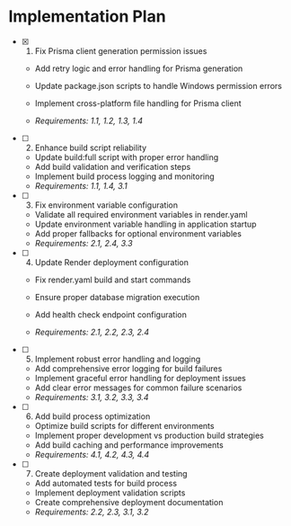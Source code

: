 # Implementation Plan

- [x] 1. Fix Prisma client generation permission issues



  - Add retry logic and error handling for Prisma generation
  - Update package.json scripts to handle Windows permission errors
  - Implement cross-platform file handling for Prisma client

  - _Requirements: 1.1, 1.2, 1.3, 1.4_

- [ ] 2. Enhance build script reliability
  - Update build:full script with proper error handling
  - Add build validation and verification steps
  - Implement build process logging and monitoring
  - _Requirements: 1.1, 1.4, 3.1_

- [ ] 3. Fix environment variable configuration
  - Validate all required environment variables in render.yaml
  - Update environment variable handling in application startup
  - Add proper fallbacks for optional environment variables
  - _Requirements: 2.1, 2.4, 3.3_

- [ ] 4. Update Render deployment configuration
  - Fix render.yaml build and start commands
  - Ensure proper database migration execution
  - Add health check endpoint configuration



  - _Requirements: 2.1, 2.2, 2.3, 2.4_

- [ ] 5. Implement robust error handling and logging
  - Add comprehensive error logging for build failures
  - Implement graceful error handling for deployment issues
  - Add clear error messages for common failure scenarios
  - _Requirements: 3.1, 3.2, 3.3, 3.4_

- [ ] 6. Add build process optimization
  - Optimize build scripts for different environments
  - Implement proper development vs production build strategies
  - Add build caching and performance improvements
  - _Requirements: 4.1, 4.2, 4.3, 4.4_

- [ ] 7. Create deployment validation and testing
  - Add automated tests for build process
  - Implement deployment validation scripts
  - Create comprehensive deployment documentation
  - _Requirements: 2.2, 2.3, 3.1, 3.2_
